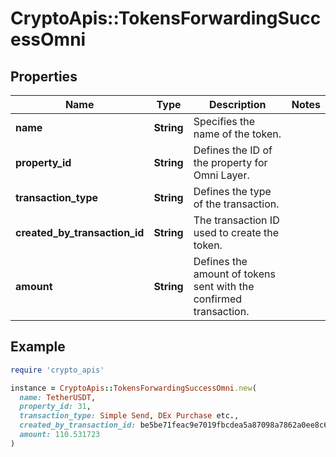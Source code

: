 # CryptoApis::TokensForwardingSuccessOmni

## Properties

| Name | Type | Description | Notes |
| ---- | ---- | ----------- | ----- |
| **name** | **String** | Specifies the name of the token. |  |
| **property_id** | **String** | Defines the ID of the property for Omni Layer. |  |
| **transaction_type** | **String** | Defines the type of the transaction. |  |
| **created_by_transaction_id** | **String** | The transaction ID used to create the token. |  |
| **amount** | **String** | Defines the amount of tokens sent with the confirmed transaction. |  |

## Example

```ruby
require 'crypto_apis'

instance = CryptoApis::TokensForwardingSuccessOmni.new(
  name: TetherUSDT,
  property_id: 31,
  transaction_type: Simple Send, DEx Purchase etc.,
  created_by_transaction_id: be5be71feac9e7019fbcdea5a87098a7862a0ee8c60bd5809b4d3b0cda940ddc,
  amount: 110.531723
)
```


